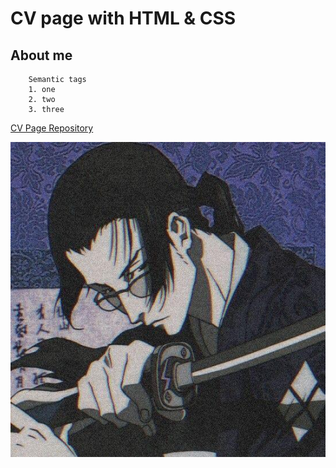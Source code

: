 # CV page with HTML & CSS

## About me

```
    Semantic tags
    1. one
    2. two
    3. three
```
[CV Page Repository](https://github.com/chaylleeo/cv_page_frontender)

![image](assets/dzin.jpg)